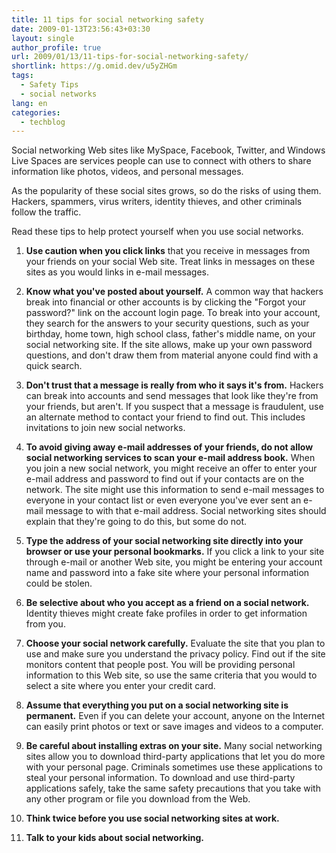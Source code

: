 ```yaml
---
title: 11 tips for social networking safety
date: 2009-01-13T23:56:43+03:30
layout: single
author_profile: true
url: 2009/01/13/11-tips-for-social-networking-safety/
shortlink: https://g.omid.dev/u5yZHGm
tags:
  - Safety Tips
  - social networks
lang: en
categories: 
  - techblog
---
```

Social networking Web sites like MySpace, Facebook, Twitter, and Windows Live Spaces are services people can use to connect with others to share information like photos, videos, and personal messages.

As the popularity of these social sites grows, so do the risks of using them. Hackers, spammers, virus writers, identity thieves, and other criminals follow the traffic.

Read these tips to help protect yourself when you use social networks.

1. **Use caution when you click links** that you receive in messages from your friends on your social Web site. Treat links in messages on these sites as you would links in e-mail messages.  

2. **Know what you've posted about yourself.** A common way that hackers break into financial or other accounts is by clicking the "Forgot your password?" link on the account login page. To break into your account, they search for the answers to your security questions, such as your birthday, home town, high school class, father's middle name, on your social networking site. If the site allows, make up your own password questions, and don't draw them from material anyone could find with a quick search.  

3. **Don't trust that a message is really from who it says it's from.** Hackers can break into accounts and send messages that look like they're from your friends, but aren't. If you suspect that a message is fraudulent, use an alternate method to contact your friend to find out. This includes invitations to join new social networks.  

4. **To avoid giving away e-mail addresses of your friends, do not allow social networking services to scan your e-mail address book.** When you join a new social network, you might receive an offer to enter your e-mail address and password to find out if your contacts are on the network. The site might use this information to send e-mail messages to everyone in your contact list or even everyone you've ever sent an e-mail message to with that e-mail address. Social networking sites should explain that they're going to do this, but some do not.  

5. **Type the address of your social networking site directly into your browser or use your personal bookmarks.** If you click a link to your site through e-mail or another Web site, you might be entering your account name and password into a fake site where your personal information could be stolen.  

6. **Be selective about who you accept as a friend on a social network.** Identity thieves might create fake profiles in order to get information from you.  

7. **Choose your social network carefully.** Evaluate the site that you plan to use and make sure you understand the privacy policy. Find out if the site monitors content that people post. You will be providing personal information to this Web site, so use the same criteria that you would to select a site where you enter your credit card.  

8. **Assume that everything you put on a social networking site is permanent.** Even if you can delete your account, anyone on the Internet can easily print photos or text or save images and videos to a computer.  

9. **Be careful about installing extras on your site.** Many social networking sites allow you to download third-party applications that let you do more with your personal page. Criminals sometimes use these applications to steal your personal information. To download and use third-party applications safely, take the same safety precautions that you take with any other program or file you download from the Web.  

10. **Think twice before you use social networking sites at work.**
11. **Talk to your kids about social networking.**
